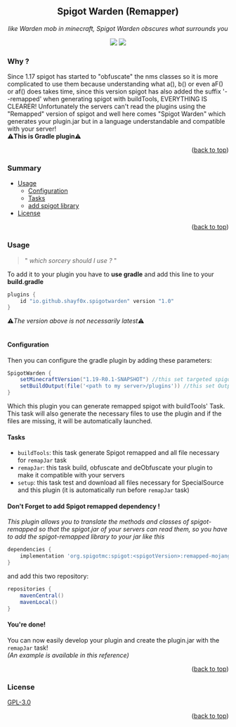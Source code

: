 <div id="top"></div>
<h2 align="center">Spigot Warden (Remapper)</h2>
<p align="center"><i>like Warden mob in minecraft, Spigot Warden obscures what surrounds you</i></p>
<p align="center">
    <img src="https://img.shields.io/badge/build-Ready%20to%20go-brightgreen"/>
    <img src="https://img.shields.io/badge/dynamic/json?color=blue&label=Version&query=version&url=https%3A%2F%2Fraw.githubusercontent.com%2FShayF0x%2FSpigotWarden%2Fmaster%2FSpigotWarden.json"/>
</p>

### Why ?
Since 1.17 spigot has started to "obfuscate" the nms classes so it is more complicated to use them because understanding what a(), b() or even aF() or af() does takes time, since this version spigot has also added the suffix '--remapped' when generating spigot with buildTools, EVERYTHING IS CLEARER! Unfortunately the servers can't read the plugins using the "Remapped" version of spigot and well here comes "Spigot Warden" which generates your plugin.jar but in a language understandable and compatible with your server!
<br>⚠️**This is Gradle plugin**⚠️
<p align="right">(<a href="#top">back to top</a>)</p>

### Summary
- [Usage](#Usage)
    - [Configuration](#Configuration)
    - [Tasks](#Tasks)
    - [add spigot library](#spigot)
- [License](#License)
<p align="right">(<a href="#top">back to top</a>)</p>

### Usage
> " *which sorcery should I use ?* "

To add it to your plugin you have to **use gradle** and add this line to your **build.gradle**
```gradle
plugins {
    id "io.github.shayf0x.spigotwarden" version "1.0"
}
```
⚠️*The version above is not necessarily latest*⚠️
<br>
<br>
#### Configuration
Then you can configure the gradle plugin by adding these parameters:
```gradle
SpigotWarden {
    setMinecraftVersion("1.19-R0.1-SNAPSHOT") //this set targeted spigot version (if not specified, default value: "1.19-R0.1-SNAPSHOT")
    setBuildOutput(file('<path to my server>/plugins')) //this set Output directory (if not specified, default value: "<your plugin project>/build/libs")
}
```

Which this plugin you can generate remapped spigot with buildTools' Task.
This task will also generate the necessary files to use the plugin and if the files are missing, it will be automatically launched.

#### Tasks
- `buildTools`: this task generate Spigot remapped and all file necessary for `remapJar` task
- `remapJar`: this task build, obfuscate and deObfuscate your plugin to make it compatible with your servers
- `setup`: this task test and download all files necessary for SpecialSource and this plugin (it is automatically run before `remapJar` task)

<div id="spigot"></div>

#### Don't Forget to add Spigot remapped dependency !
*This plugin allows you to translate the methods and classes of spigot-remapped so that the spigot.jar of your servers can read them, so you have to add the spigot-remapped library to your jar like this*
```gradle
dependencies {
    implementation 'org.spigotmc:spigot:<spigotVersion>:remapped-mojang'
}
```
and add this two repository:
```gradle
repositories {
    mavenCentral()
    mavenLocal()
}
```

#### You're done!
You can now easily develop your plugin and create the plugin.jar with the `remapJar` task!
<br>*(An example is available in this reference)*
<p align="right">(<a href="#top">back to top</a>)</p>

### License
[GPL-3.0](https://choosealicense.com/licenses/gpl-3.0/)
<p align="right">(<a href="#top">back to top</a>)</p>
